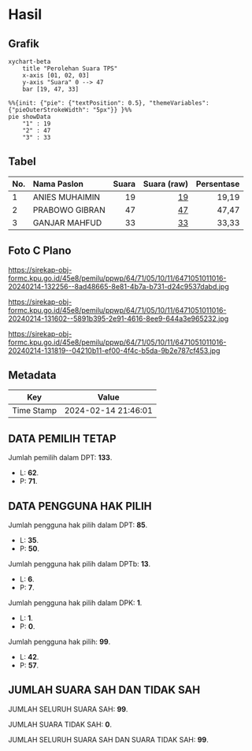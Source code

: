 # Hasil

## Grafik

```mermaid
xychart-beta
    title "Perolehan Suara TPS"
    x-axis [01, 02, 03]
    y-axis "Suara" 0 --> 47
    bar [19, 47, 33]
```

```mermaid
%%{init: {"pie": {"textPosition": 0.5}, "themeVariables": {"pieOuterStrokeWidth": "5px"}} }%%
pie showData
    "1" : 19
    "2" : 47
    "3" : 33
```

## Tabel

| No. | Nama Paslon    | Suara | Suara (raw) | Persentase |
|:--- |:-------------- | -----:| -----------:| ----------:|
| 1   | ANIES MUHAIMIN | 19    | [19][p-1]   | 19,19      |
| 2   | PRABOWO GIBRAN | 47    | [47][p-2]   | 47,47      |
| 3   | GANJAR MAHFUD  | 33    | [33][p-3]   | 33,33      |


[p-1]: https://github.com/gigit-pemilu/pemilu-2024-64-kalimantan-timur/blob/main/pilpres/hitung-suara/sub/64-kalimantan-timur/sub/71-kota-balikpapan/sub/05-balikpapan-selatan/sub/1011-damai-baru/sub/016-tps/sub/paslon-1.txt
[p-2]: https://github.com/gigit-pemilu/pemilu-2024-64-kalimantan-timur/blob/main/pilpres/hitung-suara/sub/64-kalimantan-timur/sub/71-kota-balikpapan/sub/05-balikpapan-selatan/sub/1011-damai-baru/sub/016-tps/sub/paslon-2.txt
[p-3]: https://github.com/gigit-pemilu/pemilu-2024-64-kalimantan-timur/blob/main/pilpres/hitung-suara/sub/64-kalimantan-timur/sub/71-kota-balikpapan/sub/05-balikpapan-selatan/sub/1011-damai-baru/sub/016-tps/sub/paslon-3.txt

## Foto C Plano

https://sirekap-obj-formc.kpu.go.id/45e8/pemilu/ppwp/64/71/05/10/11/6471051011016-20240214-132256--8ad48665-8e81-4b7a-b731-d24c9537dabd.jpg

https://sirekap-obj-formc.kpu.go.id/45e8/pemilu/ppwp/64/71/05/10/11/6471051011016-20240214-131602--5891b395-2e91-4616-8ee9-644a3e965232.jpg

https://sirekap-obj-formc.kpu.go.id/45e8/pemilu/ppwp/64/71/05/10/11/6471051011016-20240214-131819--04210b11-ef00-4f4c-b5da-9b2e787cf453.jpg


## Metadata

| Key        | Value               |
| ---------- | ------------------- |
| Time Stamp | 2024-02-14 21:46:01 |


## DATA PEMILIH TETAP

Jumlah pemilih dalam DPT: **133**.
 * L: **62**.
 * P: **71**.

## DATA PENGGUNA HAK PILIH

Jumlah pengguna hak pilih dalam DPT: **85**.
 * L: **35**.
 * P: **50**.

Jumlah pengguna hak pilih dalam DPTb: **13**.
 * L: **6**.
 * P: **7**.

Jumlah pengguna hak pilih dalam DPK: **1**.
 * L: **1**.
 * P: **0**.

Jumlah pengguna hak pilih: **99**.
 * L: **42**.
 * P: **57**.

## JUMLAH SUARA SAH DAN TIDAK SAH

JUMLAH SELURUH SUARA SAH: **99**.

JUMLAH SUARA TIDAK SAH: **0**.

JUMLAH SELURUH SUARA SAH DAN SUARA TIDAK SAH: **99**.


